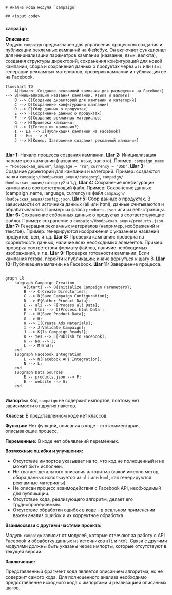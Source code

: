```MD
# Анализ кода модуля `campaign`

## <input code>

```
### `campaign`  
**Описание**:  
Модуль `campaign` предназначен для управления процессом создания и публикации 
рекламных кампаний на Фейсбук. 
Он включает функционал для инициализации параметров кампании (название, язык, валюта), 
создания структуры директорий, сохранения конфигураций для новой кампании, 
сбора и сохранения данных о продуктах через `ali` или `html`, 
генерации рекламных материалов, проверки кампании и публикации ее на Facebook.


```mermaid
flowchart TD
    A[Начало: Создание рекламной кампании для размещения на Facebook] --> B[Инициализация названия кампании, языка и валюты]
    B --> C[Создание директорий для кампании и категорий]
    C --> D[Сохранение конфигурации кампании]
    D --> E[Сбор данных о продуктах]
    E --> F[Сохранение данных о продуктах]
    F --> G[Создание рекламных материалов]
    G --> H[Проверка кампании]
    H --> I{Готова ли кампания?}
    I -- Да --> J[Публикация кампании на Facebook]
    I -- Нет --> H
    J --> K[Конец: Завершение создания рекламной кампании]
```


## <algorithm>

**Шаг 1:** Начало процесса создания кампании.
**Шаг 2:** Инициализация параметров кампании (название, язык, валюта). Пример: `campaign_name = "Ноябрьская_акция"`, `language = "ru"`, `currency = "USD"`.
**Шаг 3:** Создание директорий для кампании и категорий. Пример: создаются папки `campaign/Ноябрьская_акция/category1`, `campaign/Ноябрьская_акция/category2` и т.д.
**Шаг 4:** Сохранение конфигурации кампании в соответствующий файл.  Пример: Сохранение данных (campaign_name, language, currency) в файл `campaign/Ноябрьская_акция/config.json`.
**Шаг 5:** Сбор данных о продуктах. В зависимости от источника данных (ali или html), данные считываются и обрабатываются. Пример: из файла `products.json` или из веб-страницы.
**Шаг 6:** Сохранение собранных данных о продуктах в соответствующие файлы. Пример: сохранение в `campaign/Ноябрьская_акция/products.json`.
**Шаг 7:** Генерация рекламных материалов (например, изображений и текстов). Пример: генерируются изображения с указанием названий продуктов, цен, и т.д.
**Шаг 8:** Проверка кампании: проверка на корректность данных, наличие всех необходимых элементов. Пример: проверка соответствия формату файлов, наличие необходимых изображений, и т.д.
**Шаг 9:** Проверка готовности кампании. Если кампания готова, перейти к публикации; иначе вернуться к шагу 8.
**Шаг 10:** Публикация кампании на Facebook.
**Шаг 11:** Завершение процесса.


## <mermaid>

```mermaid
graph LR
    subgraph Campaign Creation
        A[Start] --> B{Initialize Campaign Parameters};
        B --> C[Create Directories];
        C --> D[Save Campaign Configuration];
        D --> E{Gather Product Data};
        E -- ali --> F[Process ali Data];
        E -- html --> G[Process html Data];
        F --> H[Save Product Data];
        G --> H;
        H --> I[Create Ads Materials];
        I --> J[Validate Campaign];
        J --> K{Is Campaign Ready?};
        K -- Yes --> L[Publish to Facebook];
        K -- No --> J;
        L --> M[End];
    end
    subgraph Facebook Integration
        L --> N[Facebook API Integration];
        N --> L;
    end
    subgraph Data Sources
        E -- products.json --> F;
        E -- website --> G;
    end
```


## <explanation>

**Импорты:**  Код `campaign` не содержит импортов, поэтому нет зависимости от других пакетов.

**Классы:**  В представленном коде нет классов.

**Функции:** Нет функций, описания в коде - это  комментарии, описывающие процесс.

**Переменные:** В коде нет объявлений переменных.


**Возможные ошибки и улучшения:**

* Отсутствие импортов указывает на то, что код не полноценный и не может быть исполнен.
* Не хватает детального описания алгоритма (какой именно метод сбора данных используется из `ali` или `html`, как генерируются рекламные материалы).
* Не описан процесс взаимодействия с Facebook API, необходимый для публикации.
*  Отсутствие кода, реализующего алгоритм, делает его труднопроверяемым.
* Отсутствие обработки ошибок в коде -  в реальном применении важен анализ ошибок и их корректное  обработка.


**Взаимосвязи с другими частями проекта:**

Модуль `campaign` зависит от модулей, которые отвечают за работу с API Facebook и обработку данных из источников `ali` и `html`.  Связи с другими модулями должны быть указаны через импорты, которые отсутствуют в текущей версии.

**Заключение:**

Представленный фрагмент кода является описанием алгоритма, но не содержит самого кода. Для полноценного анализа необходимо предоставление исходного кода с импортами и реализацией описанных шагов.